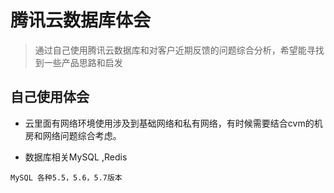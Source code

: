 # 腾讯云数据库体会
> 通过自己使用腾讯云数据库和对客户近期反馈的问题综合分析，希望能寻找到一些产品思路和启发

## 自己使用体会

* 云里面有网络环境使用涉及到基础网络和私有网络，有时候需要结合cvm的机房和网络问题综合考虑。

* 数据库相关MySQL ,Redis

```
MySQL 各种5.5，5.6，5.7版本
```
